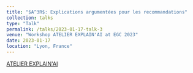 ```yaml
---
title: "$A^3R$: Explications argumentées pour les recommandations"
collection: talks
type: "Talk"
permalink: /talks/2023-01-17-talk-3
venue: "Workshop ATELIER EXPLAIN'AI at EGC 2023"
date: 2023-01-17
location: "Lyon, France"
---
```


[ATELIER EXPLAIN'AI](https://sites.google.com/view/explainai-2023/accueil)


